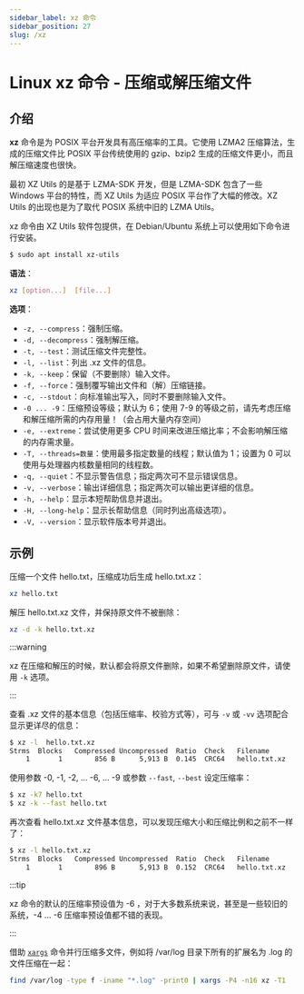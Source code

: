 ```yaml
---
sidebar_label: xz 命令
sidebar_position: 27
slug: /xz
---
```


# Linux xz 命令 - 压缩或解压缩文件



## 介绍

**xz** 命令是为 POSIX 平台开发具有高压缩率的工具。它使用 LZMA2 压缩算法，生成的压缩文件比 POSIX 平台传统使用的 gzip、bzip2 生成的压缩文件更小，而且解压缩速度也很快。

最初 XZ Utils 的是基于 LZMA-SDK 开发，但是 LZMA-SDK 包含了一些 Windows 平台的特性，而 XZ Utils 为适应 POSIX 平台作了大幅的修改。XZ Utils 的出现也是为了取代 POSIX 系统中旧的 LZMA Utils。

xz 命令由 XZ Utils 软件包提供，在 Debian/Ubuntu 系统上可以使用如下命令进行安装。

```bash
$ sudo apt install xz-utils
```

**语法**：

```bash
xz [option...]  [file...]
```

**选项**：

- `-z, --compress`：强制压缩。
- `-d, --decompress`：强制解压缩。
- `-t, --test`：测试压缩文件完整性。
- `-l, --list`：列出 .xz 文件的信息。
- `-k, --keep`：保留（不要删除）输入文件。
- `-f, --force`：强制覆写输出文件和（解）压缩链接。
- `-c, --stdout`：向标准输出写入，同时不要删除输入文件。
- `-0 ... -9`：压缩预设等级；默认为 6；使用 7-9 的等级之前，请先考虑压缩和解压缩所需的内存用量！（会占用大量内存空间）
- `-e, --extreme`：尝试使用更多 CPU 时间来改进压缩比率；不会影响解压缩的内存需求量。
- `-T, --threads=数量`：使用最多指定数量的线程；默认值为 1；设置为 0 可以使用与处理器内核数量相同的线程数。
- `-q, --quiet`：不显示警告信息；指定两次可不显示错误信息。
- `-v, --verbose`：输出详细信息；指定两次可以输出更详细的信息。
- `-h, --help`：显示本短帮助信息并退出。
- `-H, --long-help`：显示长帮助信息（同时列出高级选项）。
- `-V, --version`：显示软件版本号并退出。



## 示例

压缩一个文件 hello.txt，压缩成功后生成 hello.txt.xz：

```bash
xz hello.txt
```

解压 hello.txt.xz 文件，并保持原文件不被删除：

```bash
xz -d -k hello.txt.xz
```

:::warning

xz 在压缩和解压的时候，默认都会将原文件删除，如果不希望删除原文件，请使用 `-k` 选项。

:::

查看 .xz 文件的基本信息（包括压缩率、校验方式等），可与 `-v` 或 `-vv` 选项配合显示更详尽的信息：

```bash
$ xz -l  hello.txt.xz
Strms  Blocks   Compressed Uncompressed  Ratio  Check   Filename
    1       1        856 B      5,913 B  0.145  CRC64   hello.txt.xz
```

使用参数 -0, -1, -2, … -6, … -9 或参数 `--fast`, `--best` 设定压缩率：

```bash
$ xz -k7 hello.txt
$ xz -k --fast hello.txt
```

再次查看 hello.txt.xz 文件基本信息，可以发现压缩大小和压缩比例和之前不一样了：

```bash
$ xz -l hello.txt.xz 
Strms  Blocks   Compressed Uncompressed  Ratio  Check   Filename
    1       1        896 B      5,913 B  0.152  CRC64   hello.txt.xz
```

:::tip

xz 命令的默认的压缩率预设值为 -6 ，对于大多数系统来说，甚至是一些较旧的系统，-4 … -6 压缩率预设值都不错的表现。

:::

借助 [`xargs`](/linux-command/xargs) 命令并行压缩多文件，例如将 /var/log 目录下所有的扩展名为 .log 的文件压缩在一起：

```bash
find /var/log -type f -iname "*.log" -print0 | xargs -P4 -n16 xz -T1
```

